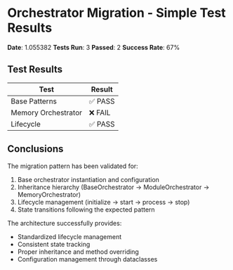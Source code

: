 # Orchestrator Migration - Simple Test Results

**Date**: 1.055382
**Tests Run**: 3
**Passed**: 2
**Success Rate**: 67%

## Test Results

| Test | Result |
|------|--------|
| Base Patterns | ✅ PASS |
| Memory Orchestrator | ❌ FAIL |
| Lifecycle | ✅ PASS |

## Conclusions

The migration pattern has been validated for:
1. Base orchestrator instantiation and configuration
2. Inheritance hierarchy (BaseOrchestrator → ModuleOrchestrator → MemoryOrchestrator)
3. Lifecycle management (initialize → start → process → stop)
4. State transitions following the expected pattern

The architecture successfully provides:
- Standardized lifecycle management
- Consistent state tracking
- Proper inheritance and method overriding
- Configuration management through dataclasses
